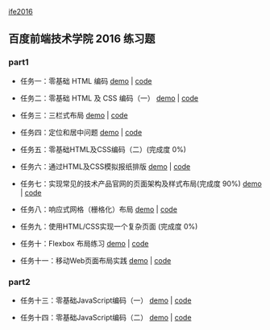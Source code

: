 [ife2016](http://ife.baidu.com/2016/task/all)

百度前端技术学院 2016 练习题
---
### part1
- 任务一：零基础 HTML 编码 [demo](https://tanteichang.github.io/ife2016/part1/task1/index.html) | [code](https://github.com/tanteichang/ife2016/tree/master/part1/task1)

- 任务二：零基础 HTML 及 CSS 编码（一）
[demo](https://tanteichang.github.io/ife2016/part1/task2/index.html) | [code](https://github.com/tanteichang/ife2016/tree/master/part1/task2)

- 任务三：三栏式布局
[demo](https://tanteichang.github.io/ife2016/part1/task3/index.html) |
[code](https://github.com/tanteichang/ife2016/tree/master/part1/task3)

- 任务四：定位和居中问题
[demo](https://tanteichang.github.io/ife2016/part1/task4/index.html) | [code](https://github.com/tanteichang/ife2016/tree/master/part1/task4)

- 任务五：零基础HTML及CSS编码（二）(完成度 0%)

- 任务六：通过HTML及CSS模拟报纸排版
[demo](https://tanteichang.github.io/ife2016/part1/task6/index.html) | [code](https://github.com/tanteichang/ife2016/tree/master/part1/task6)

- 任务七：实现常见的技术产品官网的页面架构及样式布局(完成度 90%)
[demo](https://tanteichang.github.io/ife2016/part1/task7/index.html) | [code](https://github.com/tanteichang/ife2016/tree/master/part1/task7)

- 任务八：响应式网格（栅格化）布局
[demo](https://tanteichang.github.io/ife2016/part1/task8/index.html) | [code](https://github.com/tanteichang/ife2016/tree/master/part1/task8)

- 任务九：使用HTML/CSS实现一个复杂页面 (完成度 0%)

- 任务十：Flexbox 布局练习 [demo](https://tanteichang.github.io/ife2016/part1/task10/index.html) | [code](https://github.com/tanteichang/ife2016/tree/master/part1/task10)

- 任务十一：移动Web页面布局实践
[demo](https://tanteichang.github.io/ife2016/part1/task11/index.html) | [code](https://github.com/tanteichang/ife2016/tree/master/part1/task11)

### part2

- 任务十三：零基础JavaScript编码（一）
[demo](https://tanteichang.github.io/ife2016/part2/task13/index.html) | [code](https://github.com/tanteichang/ife2016/tree/master/part2/task13)

- 任务十四：零基础JavaScript编码（二）
[demo](https://tanteichang.github.io/ife2016/part2/task14/index.html) | [code](https://github.com/tanteichang/ife2016/tree/master/part2/task14)

